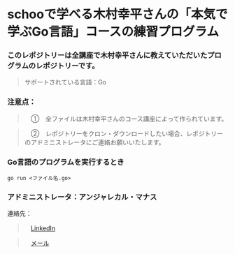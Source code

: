 # schooで学べる木村幸平さんの「本気で学ぶGo言語」コースの練習プログラム

### このレポジトリーは全講座で木村幸平さんに教えていただいたプログラムのレポジトリーです。

> サポートされている言語：Go

### 注意点：
>　①　全ファイルは木村幸平さんのコース講座によって作られています。

>　②　レポジトリーをクロン・ダウンロードしたい場合、レポジトリーのアドミニストレータにご連絡お願いいたします。

### Go言語のプログラムを実行するとき
```
go run <ファイル名.go>
```


### アドミニストレータ：アンジャレカル・マナス
連絡先：
>　[LinkedIn](https://www.linkedin.com/in/manas-anjalekar/)

>　[メール](mailto:anjalekarmanas10@gmail.com)
